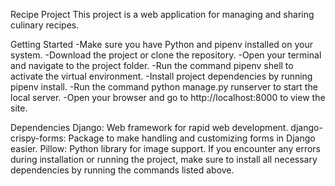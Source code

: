 Recipe Project
This project is a web application for managing and sharing culinary recipes.

Getting Started
-Make sure you have Python and pipenv installed on your system.
-Download the project or clone the repository.
-Open your terminal and navigate to the project folder.
-Run the command pipenv shell to activate the virtual environment.
-Install project dependencies by running pipenv install.
-Run the command python manage.py runserver to start the local server.
-Open your browser and go to http://localhost:8000 to view the site.

Dependencies
Django: Web framework for rapid web development.
django-crispy-forms: Package to make handling and customizing forms in Django easier.
Pillow: Python library for image support.
If you encounter any errors during installation or running the project, make sure to install all necessary dependencies by running the commands listed above.
